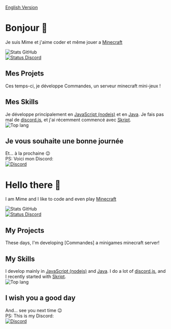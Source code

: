 [English Version](#hello-there-)

# Bonjour 👋

Je suis Mime et j'aime coder et même jouer a [Minecraft](https://minecraft.net)

![Stats GitHub](https://github-readme-stats.vercel.app/api?username=Mimexe&count_private=true&show_icons=true&include_all_commits=true&theme=dark&hide_border=true)  
[![Status Discord](https://lanyard.cnrad.dev/api/754038841001640099?theme=dark&animated=true&idleMessage=Actuellement%20en%20train%20de%20ne%20rien%20faire)](https://discord.com/users/754038841001640099)

## Mes Projets

Ces temps-ci, je développe Commandes, un serveur minecraft mini-jeux !

## Mes Skills

Je développe principalement en [JavaScript (nodejs)](https://nodejs.org/fr/) et en [Java](https://java.com).
Je fais pas mal de [discord.js](https://discord.js.org), et j'ai récemment commencé avec [Skript](https://skript-mc.fr).  
![Top lang](https://github-readme-stats.vercel.app/api/top-langs/?username=Mimexe&langs_count=10&theme=dark&layout=compact&hide_border=true)  

## Je vous souhaite une bonne journée

Et... à la prochaine 😉  
PS: Voici mon Discord:  
[![Discord](https://discord.com/api/guilds/994618544882995340/embed.png?style=banner3)](https://discord.gg/rpbz5UKHZq)

# Hello there 👋

I am Mime and I like to code and even play [Minecraft](https://minecraft.net)

![Stats GitHub](https://github-readme-stats.vercel.app/api?username=Mimexe&count_private=true&show_icons=true&include_all_commits=true&theme=dark&hide_border=true)  
[![Status Discord](https://lanyard.cnrad.dev/api/754038841001640099?theme=dark&animated=true&idleMessage=Doing%20nothing)](https://discord.com/users/754038841001640099)

## My Projects

These days, I'm developing [Commandes] a minigames minecraft server!

## My Skills

I develop mainly in [JavaScript (nodejs)](https://nodejs.org/en/) and [Java](https://java.com).
I do a lot of [discord.js](https://discord.js.org), and I recently started with [Skript](https://github.com/SkriptLang/Skript/releases).  
![Top lang](https://github-readme-stats.vercel.app/api/top-langs/?username=Mimexe&langs_count=10&theme=dark&layout=compact&hide_border=true)  

## I wish you a good day

And... see you next time 😉  
PS: This is my Discord:  
[![Discord](https://discord.com/api/guilds/994618544882995340/embed.png?style=banner3)](https://discord.gg/rpbz5UKHZq)
